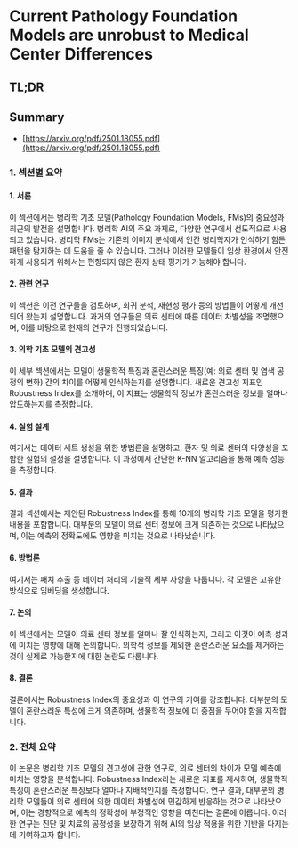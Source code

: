 # Current Pathology Foundation Models are unrobust to Medical Center Differences
## TL;DR
## Summary
- [https://arxiv.org/pdf/2501.18055.pdf](https://arxiv.org/pdf/2501.18055.pdf)

### 1. 섹션별 요약

#### 1. 서론
이 섹션에서는 병리학 기초 모델(Pathology Foundation Models, FMs)의 중요성과 최근의 발전을 설명합니다. 병리학 AI의 주요 과제로, 다양한 연구에서 선도적으로 사용되고 있습니다. 병리학 FMs는 기존의 이미지 분석에서 인간 병리학자가 인식하기 힘든 패턴을 탐지하는 데 도움을 줄 수 있습니다. 그러나 이러한 모델들이 임상 환경에서 안전하게 사용되기 위해서는 편향되지 않은 환자 상태 평가가 가능해야 합니다.

#### 2. 관련 연구
이 섹션은 이전 연구들을 검토하며, 회귀 분석, 재현성 평가 등의 방법들이 어떻게 개선되어 왔는지 설명합니다. 과거의 연구들은 의료 센터에 따른 데이터 차별성을 조명했으며, 이를 바탕으로 현재의 연구가 진행되었습니다.

#### 3. 의학 기초 모델의 견고성
이 세부 섹션에서는 모델이 생물학적 특징과 혼란스러운 특징(예: 의료 센터 및 염색 공정의 변화) 간의 차이를 어떻게 인식하는지를 설명합니다. 새로운 견고성 지표인 Robustness Index를 소개하며, 이 지표는 생물학적 정보가 혼란스러운 정보를 얼마나 압도하는지를 측정합니다.

#### 4. 실험 설계
여기서는 데이터 세트 생성을 위한 방법론을 설명하고, 환자 및 의료 센터의 다양성을 포함한 실험의 설정을 설명합니다. 이 과정에서 간단한 K-NN 알고리즘을 통해 예측 성능을 측정합니다.

#### 5. 결과
결과 섹션에서는 제안된 Robustness Index를 통해 10개의 병리학 기초 모델을 평가한 내용을 포함합니다. 대부분의 모델이 의료 센터 정보에 크게 의존하는 것으로 나타났으며, 이는 예측의 정확도에도 영향을 미치는 것으로 나타났습니다.

#### 6. 방법론
여기서는 패치 추출 등 데이터 처리의 기술적 세부 사항을 다룹니다. 각 모델은 고유한 방식으로 임베딩을 생성합니다.

#### 7. 논의
이 섹션에서는 모델이 의료 센터 정보를 얼마나 잘 인식하는지, 그리고 이것이 예측 성과에 미치는 영향에 대해 논의합니다. 의학적 정보를 제외한 혼란스러운 요소를 제거하는 것이 실제로 가능한지에 대한 논란도 다룹니다.

#### 8. 결론
결론에서는 Robustness Index의 중요성과 이 연구의 기여를 강조합니다. 대부분의 모델이 혼란스러운 특성에 크게 의존하며, 생물학적 정보에 더 중점을 두어야 함을 지적합니다.

### 2. 전체 요약
이 논문은 병리학 기초 모델의 견고성에 관한 연구로, 의료 센터의 차이가 모델 예측에 미치는 영향을 분석합니다. Robustness Index라는 새로운 지표를 제시하여, 생물학적 특징이 혼란스러운 특징보다 얼마나 지배적인지를 측정합니다. 연구 결과, 대부분의 병리학 모델들이 의료 센터에 의한 데이터 차별성에 민감하게 반응하는 것으로 나타났으며, 이는 경향적으로 예측의 정확성에 부정적인 영향을 미친다는 결론에 이릅니다. 이러한 연구는 진단 및 치료의 공정성을 보장하기 위해 AI의 임상 적용을 위한 기반을 다지는 데 기여하고자 합니다.